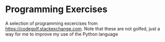 # Programming Exercises
A selection of programming excercises from https://codegolf.stackexchange.com. Note that these are not golfed, just a way for me to improve my use of the Python language
